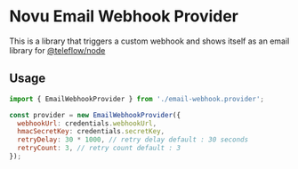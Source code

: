 # Novu Email Webhook Provider

This is a library that triggers a custom webhook and shows itself as an email library for [@teleflow/node](https://github.com/novuhq/novu)

## Usage

```javascript
import { EmailWebhookProvider } from './email-webhook.provider';

const provider = new EmailWebhookProvider({
  webhookUrl: credentials.webhookUrl,
  hmacSecretKey: credentials.secretKey,
  retryDelay: 30 * 1000, // retry delay default : 30 seconds
  retryCount: 3, // retry count default : 3
});
```
